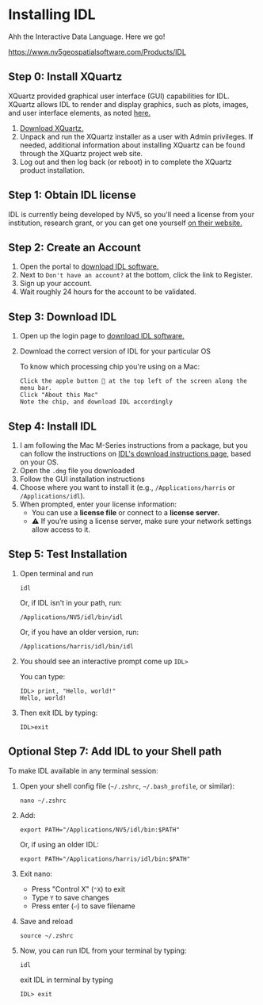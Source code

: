 # Installing IDL 

Ahh the Interactive Data Language. Here we go!

https://www.nv5geospatialsoftware.com/Products/IDL

## Step 0: Install XQuartz
XQuartz provided graphical user interface (GUI) capabilities for IDL. XQuartz allows IDL to render and display graphics, such as plots, images, and user interface elements, as noted [here.](https://www.nv5geospatialsoftware.com/Support/Maintenance-Detail/using-idl-and-envi-on-mac-os-x-requires-x11xquartz)

1. [Download XQuartz.](https://www.xquartz.org/) 
2. Unpack and run the XQuartz installer as a user with Admin privileges.  If needed, additional information about installing XQuartz can be found through the XQuartz project web site.
3. Log out and then log back (or reboot) in to complete the XQuartz product installation.

## Step 1: Obtain IDL license
IDL is currently being developed by NV5, so you'll need a license from your institution, research grant, or you can get one yourself [on their website.](https://www.nv5geospatialsoftware.com/Store)

## Step 2: Create an Account
1. Open the portal to [download IDL software.](https://portal.nv5geospatialsoftware.com/auth/sign-in)
2. Next to `Don't have an account?` at the bottom, click the link to Register.
3. Sign up your account.
4. Wait roughly 24 hours for the account to be validated.

## Step 3: Download IDL
1. Open up the login page to [download IDL software.](https://portal.nv5geospatialsoftware.com/auth/sign-in)
2. Download the correct version of IDL for your particular OS

   To know which processing chip you're using on a Mac:

       Click the apple button  at the top left of the screen along the menu bar.
       Click "About this Mac"
       Note the chip, and download IDL accordingly

## Step 4: Install IDL
1. I am following the Mac M-Series instructions from a package, but you can follow the instructions on [IDL's download instructions page](https://www.nv5geospatialsoftware.com/docs/idl-install.html), based on your OS.
2. Open the `.dmg` file you downloaded
3. Follow the GUI installation instructions
4. Choose where you want to install it (e.g., `/Applications/harris` or `/Applications/idl`).
5. When prompted, enter your license information:
     - You can use a **license file** or connect to a **license server.**
     - ⚠️ If you’re using a license server, make sure your network settings allow access to it.

## Step 5: Test Installation
1. Open terminal and run

   ```
   idl
   ```

   Or, if IDL isn't in your path, run:

    ```
   /Applications/NV5/idl/bin/idl
   ```

   Or, if you have an older version, run:
   
   ```
   /Applications/harris/idl/bin/idl
   ```

1. You should see an interactive prompt come up `IDL> `

   You can type:

   ```
   IDL> print, "Hello, world!"
   Hello, world!
   ```
2. Then exit IDL by typing:

   ```
   IDL>exit
   ```
   
## Optional Step 7: Add IDL to your Shell path
To make IDL available in any terminal session:
1. Open your shell config file (`~/.zshrc`, `~/.bash_profile`, or similar):

   ```
   nano ~/.zshrc
   ```
   
2. Add:
   
   ```
   export PATH="/Applications/NV5/idl/bin:$PATH"
   ```

   Or, if using an older IDL:

   ```
   export PATH="/Applications/harris/idl/bin:$PATH"
   ```

4. Exit nano:
   - Press "Control X" (`⌃X`) to exit
   - Type `Y` to save changes
   - Press enter (`⏎`) to save filename
5. Save and reload
     ```
     source ~/.zshrc
     ```
6. Now, you can run IDL from your terminal by typing:
      ```
      idl
      ```

   exit IDL in terminal by typing

   ```
   IDL> exit
   ```
